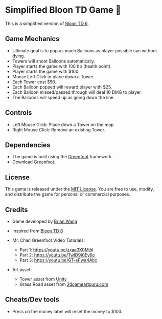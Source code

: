 # Simplified Bloon TD Game 🎈

This is a simplified version of [Bloon TD 6](https://ninjakiwi.com/Games/Mobile/Bloons-TD-6.html).

## Game Mechanics

- Ultimate goal is to pop as much Balloons as player possible can without dying.
- Towers will shoot Balloons automatically.
- Player starts the game with 100 hp (health point).
- Player starts the game with $100.
- Mouse Left Click to place down a Tower.
- Each Tower cost $50.
- Each Balloon popped will reward player with $25.
- Each Balloon missed/passed through will deal 10 DMG to player.
- The Balloons will speed up as going down the line.

## Controls

- Left Mouse Click: Place down a Tower on the map.
- Right Mouse Click: Remove an existing Tower.

## Dependencies

- The game is built using the [Greenfoot](https://www.greenfoot.org/door) framework.
- Download [Greenfoot](https://www.greenfoot.org/download).

## License

This game is released under the [MIT License](https://github.com/yrdsb-peths/final-greenfoot-project-Peaperfish/blob/main/LICENSE). You are free to use, modify, and distribute the game for personal or commercial purposes.

## Credits

- Game developed by [Brian Wang](https://github.com/Peaperfish)
- Inspired from [Bloon TD 6](https://ninjakiwi.com/Games/Mobile/Bloons-TD-6.html)
- Mr. Chan Greenfoot Video Tutorials: 
  - Part 1: https://youtu.be/zxaa3X0MihI
  - Part 2: https://youtu.be/TwID9i0Ey6o
  - Part 3: https://youtu.be/GT-eFwa4Abc
 
- Art asset:
  - Tower  asset from [Unity](https://assetstore.unity.com/packages/2d/environments/isometric-tower-defense-pack-183472)
  - Grass Road asset from [2dgameartguru.com](https://2dgameartguru.com/creating-seamless-2d-grass-tiles-in-vectors-using-inkscape/)

## Cheats/Dev tools
- Press on the money label will reset the money to $100.



